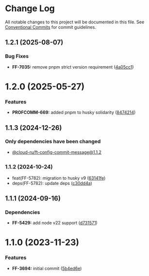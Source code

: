 # Change Log

All notable changes to this project will be documented in this file.
See [Conventional Commits](https://conventionalcommits.org) for commit guidelines.

## 1.2.1 (2025-08-07)


### Bug Fixes

* **FF-7035:** remove pnpm strict version requirement ([4a05cc1](https://github.com/cloud-ru-tech/frontend-tools/commit/4a05cc19a916ed8211827d07c031f26d2cbf2198))





# 1.2.0 (2025-05-27)


### Features

* **PROFCOMM-669:** added pnpm to husky solidarity ([8474214](https://github.com/cloud-ru-tech/frontend-tools/commit/847421487a0e9189021f4be840a75550d10b286f))





## 1.1.3 (2024-12-26)

### Only dependencies have been changed
* [@cloud-ru/ft-config-commit-message@1.1.2](/blob/packages/config-commit-message/CHANGELOG.md)





## <small>1.1.2 (2024-10-24)</small>

* feat(FF-5782): migration to husky v9 ([63141fe](https://github.com/cloud-ru-tech/frontend-tools/commit/63141fe))
* deps(FF-5782): update deps ([c30dd4a](https://github.com/cloud-ru-tech/frontend-tools/commit/c30dd4a))





## 1.1.1 (2024-09-16)


### Dependencies

* **FF-5429:** add node v22 support ([d731571](https://github.com/cloud-ru-tech/frontend-tools/commit/d73157199e46dc697daf4101944f1d31254bafc8))





# 1.1.0 (2023-11-23)


### Features

* **FF-3694:** initial commit ([5b4ed6e](https://github.com/cloud-ru-tech/frontend-tools/commit/5b4ed6ec2ba0ca9a4bc1e4099380d44e10c2e7f6))
